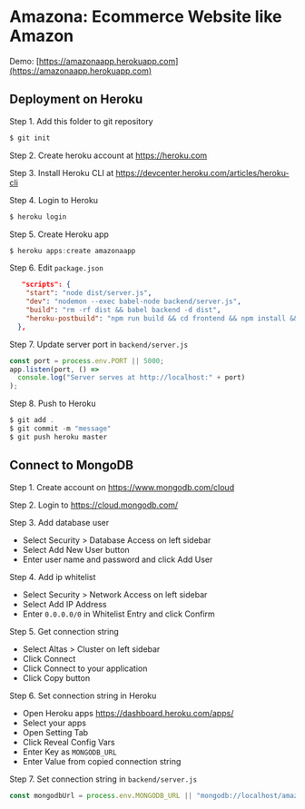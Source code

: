 # Amazona: Ecommerce Website like Amazon

Demo: [https://amazonaapp.herokuapp.com](https://amazonaapp.herokuapp.com)

## Deployment on Heroku

Step 1. Add this folder to git repository

```js
$ git init
```

Step 2. Create heroku account at https://heroku.com

Step 3. Install Heroku CLI at https://devcenter.heroku.com/articles/heroku-cli

Step 4. Login to Heroku

```js
$ heroku login
```

Step 5. Create Heroku app

```js
$ heroku apps:create amazonaapp
```

Step 6. Edit `package.json`

```json
   "scripts": {
    "start": "node dist/server.js",
    "dev": "nodemon --exec babel-node backend/server.js",
    "build": "rm -rf dist && babel backend -d dist",
    "heroku-postbuild": "npm run build && cd frontend && npm install && npm run build"
  },
```

Step 7. Update server port in `backend/server.js`

```js
const port = process.env.PORT || 5000;
app.listen(port, () =>
  console.log("Server serves at http://localhost:" + port)
);
```

Step 8. Push to Heroku

```js
$ git add .
$ git commit -m "message"
$ git push heroku master
```

## Connect to MongoDB

Step 1. Create account on https://www.mongodb.com/cloud

Step 2. Login to https://cloud.mongodb.com/

Step 3. Add database user

- Select Security > Database Access on left sidebar
- Select Add New User button
- Enter user name and password and click Add User

Step 4. Add ip whitelist

- Select Security > Network Access on left sidebar
- Select Add IP Address
- Enter `0.0.0.0/0` in Whitelist Entry and click Confirm

Step 5. Get connection string

- Select Altas > Cluster on left sidebar
- Click Connect
- Click Connect to your application
- Click Copy button

Step 6. Set connection string in Heroku

- Open Heroku apps https://dashboard.heroku.com/apps/
- Select your apps
- Open Setting Tab
- Click Reveal Config Vars
- Enter Key as `MONGODB_URL`
- Enter Value from copied connection string

Step 7. Set connection string in `backend/server.js`

```js
const mongodbUrl = process.env.MONGODB_URL || "mongodb://localhost/amazona";
```
